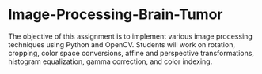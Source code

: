 # Image-Processing-Brain-Tumor
The objective of this assignment is to implement various image processing techniques using Python and OpenCV. Students will work on rotation, cropping, color space conversions, affine and perspective transformations, histogram equalization, gamma correction, and color indexing.
